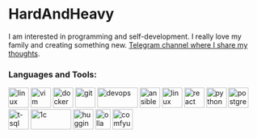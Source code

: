 # HardAndHeavy
I am interested in programming and self-development. I really love my family and creating something new. [Telegram channel where I share my thoughts](https://t.me/HardAndHeavyBlog).

<h3 align="left">Languages and Tools:</h3>
  <p align="left">
    <img src="https://cdn.worldvectorlogo.com/logos/linux-tux.svg" alt="linux" width="40" height="40"/>
    <img src="https://cdn.worldvectorlogo.com/logos/vim.svg" alt="vim" width="40" height="40"/>
    <img src="https://cdn.worldvectorlogo.com/logos/docker.svg" alt="docker" width="40" height="40"/>
    <img src="https://cdn.worldvectorlogo.com/logos/git-icon.svg" alt="git" width="40" height="40"/>
    <img src="https://cdn.worldvectorlogo.com/logos/devops-2.svg" alt="devops" width="80" height="40"/>
    <img src="https://cdn.worldvectorlogo.com/logos/ansible.svg" alt="ansible" width="40" height="40"/>
    <img src="https://cdn.worldvectorlogo.com/logos/logo-javascript.svg" alt="linux" width="40" height="40"/>
    <img src="https://cdn.worldvectorlogo.com/logos/react-2.svg" alt="react" width="40" height="40"/>
    <img src="https://cdn.worldvectorlogo.com/logos/python-5.svg" alt="python" width="40" height="40"/>
    <img src="https://cdn.worldvectorlogo.com/logos/postgresql.svg" alt="postgresql" width="40" height="40"/>
    <img src="https://cdn.worldvectorlogo.com/logos/t-sql.svg" alt="t-sql" width="40" height="40"/>
    <img src="https://upload.wikimedia.org/wikipedia/commons/thumb/9/93/1C_Company_logo.svg/200px-1C_Company_logo.svg.png" alt="1c" width="80" height="40"/>
    <img src="https://cdn.worldvectorlogo.com/logos/huggingface-2.svg" alt="huggingface" width="40" height="40"/>
    <img src="https://ollama.com/public/ollama.png" alt="ollama" width="30" height="40"/>
    <img src="https://framerusercontent.com/images/3cNQMWKzIhIrQ5KErBm7dSmbd2w.png" alt="comfyui" width="40" height="40"/>
  </p>
</h3>

